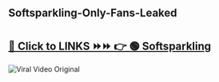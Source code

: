 
 ## Softsparkling-Only-Fans-Leaked

# <h2><a href="https://clipsfans.com/Softsparkling&ref=git">🔗 Click to LINKS ⏩⏩ 👉 🟢 Softsparkling </a></h2>

<a href="https://clipsfans.com/Softsparkling&ref=git" rel="nofollow" data-target="animated-image.originalLink"><img src="https://i.ibb.co.com/xMMVF88/686577567.gif" alt="Viral Video Original" style="max-width: 100%; display: inline-block;" data-target="animated-image.originalImage"></a>
